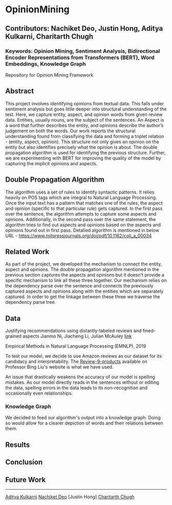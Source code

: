 # OpinionMining
## Contributors: Nachiket Deo, Justin Hong, Aditya Kulkarni, Charitarth Chugh

### Keywords: Opinion Mining, Sentiment Analysis, Bidirectional Encoder Representations from Transformers (BERT), Word Embeddings, Knowledge Graph

Repository for Opinion Mining Framework

## Abstract
This project involves identifying opinions from textual data. This falls under sentiment analysis but goes little deeper into structural understanding of the test. Here, we capture entity, aspect, and opinion words from given review data.  Entities, usually nouns, are the subject of the sentences. An Aspect is a word that further describes the entity, and opinions describe the author’s judgement on both the words. Our work reports the structural understanding found from classifying the data and forming a triplet relation - (entity, aspect, opinion). This structure not only gives an opinion on the entity but also identifies precisely what the opinion is about. The double propagation algorithm is used for identifying the previous structure. Further, we are experimenting with BERT for improving the quality of the model by capturing the implicit opinions and aspects. 


## Double Propagation Algorithm

The algorithm uses a set of rules to identify syntactic patterns. It relies heavily on POS tags which are integral to Natural Language Processing. Once the input text has a pattern that matches one of the rules, the aspect and opinion (specific to that particular rule) gets captured. In the first pass over the sentence, the algorithm attempts to capture some aspects and opinions. Additionally, in the second pass over the same statement, the algorithm tries to find out aspects and opinions based on the aspects and opinions found out in first pass. Detalied algorithm is mentioned in below URL - https://www.mitpressjournals.org/doi/pdf/10.1162/coli_a_00034

## Related Work

As part of the project, we developed the mechanism to connect the entity, aspect and opinions. The double propagation algorithm mentioned in the previous section captures the aspects and opinions but it doesn't provide a specific mechanism to link all these three together. Our mechanism relies on the dependency parse over the sentence and connects the previously captured aspects and opinions along with the entities which are separately captured. In order to get the linkage between these three we traverse the dependency parse tree.


## Data
Justifying recommendations using distantly-labeled reviews and fined-grained aspects
Jianmo Ni, Jiacheng Li, Julian McAuley [link](https://cseweb.ucsd.edu/~jmcauley/pdfs/emnlp19a.pdf)

Empirical Methods in Natural Language Processing (EMNLP), 2019


To test our model, we decide to use Amazon reviews as our dataset for its candidacy and interpretability. The [Review-9-products](http://www.cs.uic.edu/~liub/FBS/Reviews-9-products.rar) available on Professor Bing Liu's website is what we have used.

An issue that drastically weakens the accuracy of our model is spelling mistakes. As our model directly reads in the sentences without or editing the data, spelling errors in the data leads to its non-recognition and occasionally even relationships.

### Knowledge Graph
We decided to feed our algorithm's output into a knowledge graph. Doing so would allow for a clearer depiction of words and their relations between them.

## Results

## Conclusion

## Future Work


---------
[Aditya Kulkarni](https://github.com/adikulkarni11)
[Nachiket Deo](https://github.com/Nachiket18)
[Justin Hong]
[Charitarth Chugh](https://github.com/charitarthchugh)

